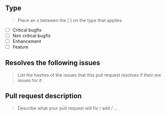 ## Type

> Place an x between the [ ] on the type that applies.

- [ ] Critical bugfix
- [ ] Non critical bugfix
- [ ] Enhancement
- [ ] Feature

## Resolves the following issues

> List the hashes of the issues that this pull request resolves if their are issues for it

## Pull request description

> Describe what your pull request will fix / add / …

